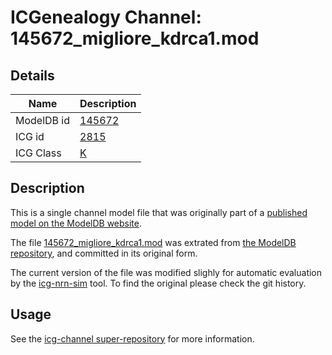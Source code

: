 # ICGenealogy Channel: 145672\_migliore\_kdrca1.mod

## Details

Name | Description
---- | -----------
ModelDB id | [145672](http://senselab.med.yale.edu/ModelDB/ShowModel.cshtml?model=145672)
ICG id | [2815](http://icg.neurotheory.ox.ac.uk/channels/1/2815)
ICG Class | [K](http://icg.neurotheory.ox.ac.uk/channels/1)

## Description

This is a single channel model file that was originally part of a [published model on the ModelDB website](http://senselab.med.yale.edu/mModelDB/ShowModel.cshtml?model=145672).


The file [145672\_migliore\_kdrca1.mod](145672_migliore_kdrca1.mod) was extrated from [the ModelDB repository](http://senselab.med.yale.edu/ModelDB/ShowModel.cshtml?model=145672), and committed in its original form.

The current version of the file was modified slighly for automatic evaluation by the [icg-nrn-sim](https://github.com/icgenealogy/icg-nrn-sim) tool. To find the original please check the git history.


## Usage

See the [icg-channel super-repository](https://github.com/icgenealogy/icg-channels) for more information.